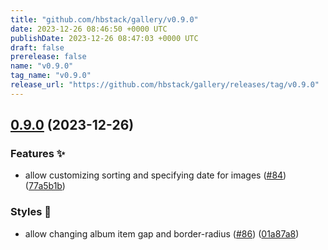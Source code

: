 ```yaml
---
title: "github.com/hbstack/gallery/v0.9.0"
date: 2023-12-26 08:46:50 +0000 UTC
publishDate: 2023-12-26 08:47:03 +0000 UTC
draft: false
prerelease: false
name: "v0.9.0"
tag_name: "v0.9.0"
release_url: "https://github.com/hbstack/gallery/releases/tag/v0.9.0"
---
```


## [0.9.0](https://github.com/hbstack/gallery/compare/v0.8.0...v0.9.0) (2023-12-26)


### Features ✨

* allow customizing sorting and specifying date for images ([#84](https://github.com/hbstack/gallery/issues/84)) ([77a5b1b](https://github.com/hbstack/gallery/commit/77a5b1bb52ac017f7761cb4c038e38b27156c8a5))


### Styles 🎨

* allow changing album item gap and border-radius ([#86](https://github.com/hbstack/gallery/issues/86)) ([01a87a8](https://github.com/hbstack/gallery/commit/01a87a8ef8954769e48f9317dc279711f3f7bbcb))

